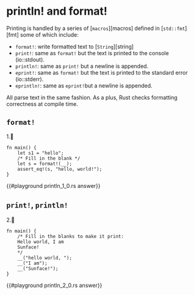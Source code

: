 # println! and format!

Printing is handled by a series of [`macros`][macros] defined in [`std::fmt`][fmt]
some of which include:

- `format!`: write formatted text to [`String`][string]
- `print!`: same as `format!` but the text is printed to the console (io::stdout).
- `println!`: same as `print!` but a newline is appended.
- `eprint!`: same as `format!` but the text is printed to the standard error (io::stderr).
- `eprintln!`: same as `eprint!`but a newline is appended.

All parse text in the same fashion. As a plus, Rust checks formatting
correctness at compile time.

## `format!`

1.🌟

```rust,editable
fn main() {
    let s1 = "hello";
    /* Fill in the blank */
    let s = format!(__);
    assert_eq!(s, "hello, world!");
}
```

{{#playground println_1_0.rs answer}}

## `print!`, `println!`

2.🌟

```rust,editable
fn main() {
    /* Fill in the blanks to make it print:
    Hello world, I am
    Sunface!
    */
    __("hello world, ");
    __("I am");
    __("Sunface!");
}
```

{{#playground println_2_0.rs answer}}

